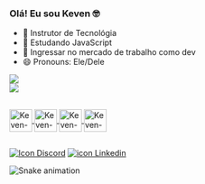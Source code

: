 ### Olá! Eu sou Keven 🤓

- 🔭 Instrutor de Tecnológia
- 🌱 Estudando JavaScript 
- 🤔 Ingressar no mercado de trabalho como dev
- 😄 Pronouns: Ele/Dele

<div>
  <a href="https://github.com/InfoKeven">
   <img heigth="180em" src="https://github-readme-stats.vercel.app/api?username=InfoKeven&show_icons=true&theme=radical"> <br>
    <img heigth="180em" src="https://github-readme-stats.vercel.app/api/top-langs/?username=InfoKeven&layout=compact&langs_count=16&theme=dracula">
</div>

##

<div>
  <img align="center" alt="Keven-HTML5" heigth="30" width="40" src="https://cdn.jsdelivr.net/gh/devicons/devicon@latest/icons/html5/html5-original.svg">
  <img align="center" alt="Keven-CSS3" heigth="30" width="40" src="https://cdn.jsdelivr.net/gh/devicons/devicon@latest/icons/css3/css3-original.svg" />
  <img align="center" alt="Keven-JS" heigth="30" width="40" src="https://cdn.jsdelivr.net/gh/devicons/devicon@latest/icons/javascript/javascript-original.svg" />
  <img align="center" alt="Keven-Figma" heigth="30" width="40" src="https://cdn.jsdelivr.net/gh/devicons/devicon@latest/icons/figma/figma-original.svg" />        </div>

  ##

  <div>
    <a href="https://discord.com/channels/@me" target="_blank" ><img src="https://img.shields.io/badge/Discord-7289DA?style=for-the-badge&logo=discord&logoColor=white" alt="Icon Discord"></a>
    <a href="https://www.linkedin.com/in/keven-pereira-2a910b296/" target="_blank"> <img src="https://img.shields.io/badge/LinkedIn-0077B5?style=for-the-badge&logo=linkedin&logoColor=white" alt="icon Linkedin"></a>
  </div>

![Snake animation](https://github.com/InfoKeven/blob/output/github-contribution-grid-snake.svg)
  
